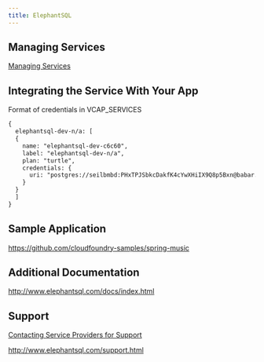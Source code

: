 ```yaml
---
title: ElephantSQL
---
```


## <a id='managing-services'></a>Managing Services ##

[Managing Services](/devguide/services/managing-services.html)

## <a id='integration'></a>Integrating the Service With Your App ###

Format of credentials in VCAP_SERVICES

~~~xml
{
  elephantsql-dev-n/a: [
  {
    name: "elephantsql-dev-c6c60",
    label: "elephantsql-dev-n/a",
    plan: "turtle",
    credentials: {
      uri: "postgres://seilbmbd:PHxTPJSbkcDakfK4cYwXHiIX9Q8p5Bxn@babar.elephantsql.com:5432/seilbmbd"
    }
  }
  ]
}
~~~

## Sample Application

https://github.com/cloudfoundry-samples/spring-music

## <a id='addl-docs'></a>Additional Documentation

http://www.elephantsql.com/docs/index.html

## <a id='support'></a>Support ##

[Contacting Service Providers for Support](../contacting-service-providers-for-support.html)

http://www.elephantsql.com/support.html


